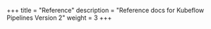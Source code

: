 +++
title = "Reference"
description = "Reference docs for Kubeflow Pipelines Version 2"
weight = 3
+++
